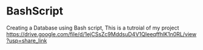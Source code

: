 # BashScript
Creating a Database using Bash script, 
This is a tutroial of my project 
https://drive.google.com/file/d/1ejCSsZc9MddsuD4V1QIeeqffhlK1n0RL/view?usp=share_link
